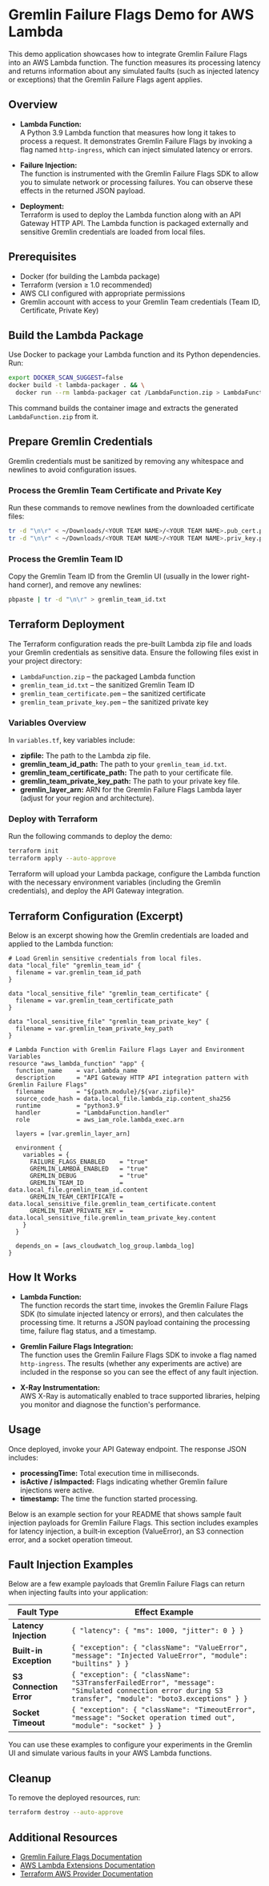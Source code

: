 # Gremlin Failure Flags Demo for AWS Lambda

This demo application showcases how to integrate Gremlin Failure Flags into an AWS Lambda function. The function measures its processing latency and returns information about any simulated faults (such as injected latency or exceptions) that the Gremlin Failure Flags agent applies.

## Overview

- **Lambda Function:**  
  A Python 3.9 Lambda function that measures how long it takes to process a request. It demonstrates Gremlin Failure Flags by invoking a flag named `http-ingress`, which can inject simulated latency or errors.
  
- **Failure Injection:**  
  The function is instrumented with the Gremlin Failure Flags SDK to allow you to simulate network or processing failures. You can observe these effects in the returned JSON payload.

- **Deployment:**  
  Terraform is used to deploy the Lambda function along with an API Gateway HTTP API. The Lambda function is packaged externally and sensitive Gremlin credentials are loaded from local files.

## Prerequisites

- Docker (for building the Lambda package)
- Terraform (version ≥ 1.0 recommended)
- AWS CLI configured with appropriate permissions
- Gremlin account with access to your Gremlin Team credentials (Team ID, Certificate, Private Key)

## Build the Lambda Package

Use Docker to package your Lambda function and its Python dependencies. Run:

```sh
export DOCKER_SCAN_SUGGEST=false
docker build -t lambda-packager . && \
  docker run --rm lambda-packager cat /LambdaFunction.zip > LambdaFunction.zip
```

This command builds the container image and extracts the generated `LambdaFunction.zip` from it.

## Prepare Gremlin Credentials

Gremlin credentials must be sanitized by removing any whitespace and newlines to avoid configuration issues.

### Process the Gremlin Team Certificate and Private Key

Run these commands to remove newlines from the downloaded certificate files:

```sh
tr -d "\n\r" < ~/Downloads/<YOUR TEAM NAME>/<YOUR TEAM NAME>.pub_cert.pem > gremlin_team_certificate.pem
tr -d "\n\r" < ~/Downloads/<YOUR TEAM NAME>/<YOUR TEAM NAME>.priv_key.pem > gremlin_team_private_key.pem
```

### Process the Gremlin Team ID

Copy the Gremlin Team ID from the Gremlin UI (usually in the lower right-hand corner), and remove any newlines:

```sh
pbpaste | tr -d "\n\r" > gremlin_team_id.txt
```

## Terraform Deployment

The Terraform configuration reads the pre-built Lambda zip file and loads your Gremlin credentials as sensitive data. Ensure the following files exist in your project directory:

- `LambdaFunction.zip` – the packaged Lambda function
- `gremlin_team_id.txt` – the sanitized Gremlin Team ID
- `gremlin_team_certificate.pem` – the sanitized certificate
- `gremlin_team_private_key.pem` – the sanitized private key

### Variables Overview

In `variables.tf`, key variables include:

- **zipfile:** The path to the Lambda zip file.
- **gremlin_team_id_path:** The path to your `gremlin_team_id.txt`.
- **gremlin_team_certificate_path:** The path to your certificate file.
- **gremlin_team_private_key_path:** The path to your private key file.
- **gremlin_layer_arn:** ARN for the Gremlin Failure Flags Lambda layer (adjust for your region and architecture).

### Deploy with Terraform

Run the following commands to deploy the demo:

```sh
terraform init
terraform apply --auto-approve
```

Terraform will upload your Lambda package, configure the Lambda function with the necessary environment variables (including the Gremlin credentials), and deploy the API Gateway integration.

## Terraform Configuration (Excerpt)

Below is an excerpt showing how the Gremlin credentials are loaded and applied to the Lambda function:

```hcl
# Load Gremlin sensitive credentials from local files.
data "local_file" "gremlin_team_id" {
  filename = var.gremlin_team_id_path
}

data "local_sensitive_file" "gremlin_team_certificate" {
  filename = var.gremlin_team_certificate_path
}

data "local_sensitive_file" "gremlin_team_private_key" {
  filename = var.gremlin_team_private_key_path
}

# Lambda Function with Gremlin Failure Flags Layer and Environment Variables
resource "aws_lambda_function" "app" {
  function_name    = var.lambda_name
  description      = "API Gateway HTTP API integration pattern with Gremlin Failure Flags"
  filename         = "${path.module}/${var.zipfile}"
  source_code_hash = data.local_file.lambda_zip.content_sha256
  runtime          = "python3.9"
  handler          = "LambdaFunction.handler"
  role             = aws_iam_role.lambda_exec.arn

  layers = [var.gremlin_layer_arn]

  environment {
    variables = {
      FAILURE_FLAGS_ENABLED    = "true"
      GREMLIN_LAMBDA_ENABLED   = "true"
      GREMLIN_DEBUG            = "true"
      GREMLIN_TEAM_ID          = data.local_file.gremlin_team_id.content
      GREMLIN_TEAM_CERTIFICATE = data.local_sensitive_file.gremlin_team_certificate.content
      GREMLIN_TEAM_PRIVATE_KEY = data.local_sensitive_file.gremlin_team_private_key.content
    }
  }

  depends_on = [aws_cloudwatch_log_group.lambda_log]
}
```

## How It Works

- **Lambda Function:**  
  The function records the start time, invokes the Gremlin Failure Flags SDK (to simulate injected latency or errors), and then calculates the processing time. It returns a JSON payload containing the processing time, failure flag status, and a timestamp.

- **Gremlin Failure Flags Integration:**  
  The function uses the Gremlin Failure Flags SDK to invoke a flag named `http-ingress`. The results (whether any experiments are active) are included in the response so you can see the effect of any fault injection.

- **X-Ray Instrumentation:**  
  AWS X-Ray is automatically enabled to trace supported libraries, helping you monitor and diagnose the function's performance.

## Usage

Once deployed, invoke your API Gateway endpoint. The response JSON includes:

- **processingTime:** Total execution time in milliseconds.
- **isActive / isImpacted:** Flags indicating whether Gremlin failure injections were active.
- **timestamp:** The time the function started processing.

Below is an example section for your README that shows sample fault injection payloads for Gremlin Failure Flags. This section includes examples for latency injection, a built‑in exception (ValueError), an S3 connection error, and a socket operation timeout.

## Fault Injection Examples

Below are a few example payloads that Gremlin Failure Flags can return when injecting faults into your application:

| Fault Type              | Effect Example                                                                                                                                         |
| ----------------------- | ------------------------------------------------------------------------------------------------------------------------------------------------------ |
| **Latency Injection**   | `{ "latency": { "ms": 1000, "jitter": 0 } }`                                                                                                            |
| **Built-in Exception**  | `{ "exception": { "className": "ValueError", "message": "Injected ValueError", "module": "builtins" } }`                                                |
| **S3 Connection Error** | `{ "exception": { "className": "S3TransferFailedError", "message": "Simulated connection error during S3 transfer", "module": "boto3.exceptions" } }` |
| **Socket Timeout**      | `{ "exception": { "className": "TimeoutError", "message": "Socket operation timed out", "module": "socket" } }`                                            |

You can use these examples to configure your experiments in the Gremlin UI and simulate various faults in your AWS Lambda functions.

## Cleanup

To remove the deployed resources, run:

```sh
terraform destroy --auto-approve
```

## Additional Resources

- [Gremlin Failure Flags Documentation](https://docs.gremlin.com/)
- [AWS Lambda Extensions Documentation](https://docs.aws.amazon.com/lambda/latest/dg/lambda-extensions.html)
- [Terraform AWS Provider Documentation](https://registry.terraform.io/providers/hashicorp/aws/latest/docs)

